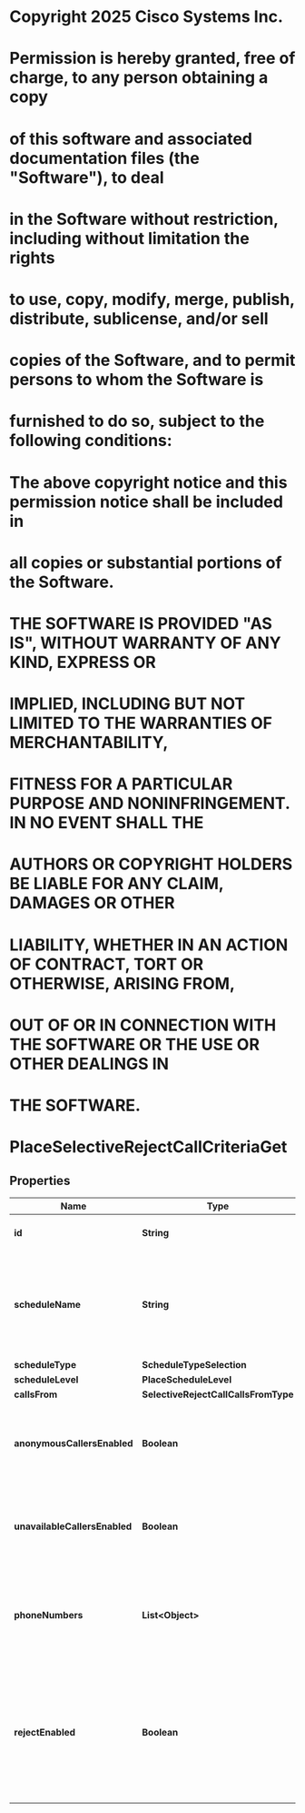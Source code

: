 <!--  Copyright 2025 Cisco Systems Inc.

Permission is hereby granted, free of charge, to any person obtaining a copy
of this software and associated documentation files (the "Software"), to deal
in the Software without restriction, including without limitation the rights
to use, copy, modify, merge, publish, distribute, sublicense, and/or sell
copies of the Software, and to permit persons to whom the Software is
furnished to do so, subject to the following conditions:

The above copyright notice and this permission notice shall be included in
all copies or substantial portions of the Software.

THE SOFTWARE IS PROVIDED "AS IS", WITHOUT WARRANTY OF ANY KIND, EXPRESS OR
IMPLIED, INCLUDING BUT NOT LIMITED TO THE WARRANTIES OF MERCHANTABILITY,
FITNESS FOR A PARTICULAR PURPOSE AND NONINFRINGEMENT. IN NO EVENT SHALL THE
AUTHORS OR COPYRIGHT HOLDERS BE LIABLE FOR ANY CLAIM, DAMAGES OR OTHER
LIABILITY, WHETHER IN AN ACTION OF CONTRACT, TORT OR OTHERWISE, ARISING FROM,
OUT OF OR IN CONNECTION WITH THE SOFTWARE OR THE USE OR OTHER DEALINGS IN
THE SOFTWARE.-->
# Copyright 2025 Cisco Systems Inc.
#
# Permission is hereby granted, free of charge, to any person obtaining a copy
# of this software and associated documentation files (the "Software"), to deal
# in the Software without restriction, including without limitation the rights
# to use, copy, modify, merge, publish, distribute, sublicense, and/or sell
# copies of the Software, and to permit persons to whom the Software is
# furnished to do so, subject to the following conditions:
#
# The above copyright notice and this permission notice shall be included in
# all copies or substantial portions of the Software.
#
# THE SOFTWARE IS PROVIDED "AS IS", WITHOUT WARRANTY OF ANY KIND, EXPRESS OR
# IMPLIED, INCLUDING BUT NOT LIMITED TO THE WARRANTIES OF MERCHANTABILITY,
# FITNESS FOR A PARTICULAR PURPOSE AND NONINFRINGEMENT. IN NO EVENT SHALL THE
# AUTHORS OR COPYRIGHT HOLDERS BE LIABLE FOR ANY CLAIM, DAMAGES OR OTHER
# LIABILITY, WHETHER IN AN ACTION OF CONTRACT, TORT OR OTHERWISE, ARISING FROM,
# OUT OF OR IN CONNECTION WITH THE SOFTWARE OR THE USE OR OTHER DEALINGS IN
# THE SOFTWARE.



# PlaceSelectiveRejectCallCriteriaGet


## Properties

| Name | Type | Description | Notes |
|------------ | ------------- | ------------- | -------------|
|**id** | **String** | Unique identifier for criteria. |  |
|**scheduleName** | **String** | Name of the location&#39;s schedule which determines when the selective reject is in effect. |  [optional] |
|**scheduleType** | **ScheduleTypeSelection** |  |  [optional] |
|**scheduleLevel** | **PlaceScheduleLevel** |  |  [optional] |
|**callsFrom** | **SelectiveRejectCallCallsFromType** |  |  |
|**anonymousCallersEnabled** | **Boolean** | When &#x60;true&#x60;, enables selective reject to calls from anonymous callers. |  [optional] |
|**unavailableCallersEnabled** | **Boolean** | When &#x60;true&#x60;, enables selective reject to calls if the callers are unavailable. |  [optional] |
|**phoneNumbers** | **List&lt;Object&gt;** | the list of phone numbers that will checked against incoming calls for a match. |  [optional] |
|**rejectEnabled** | **Boolean** | Indicates whether the calls, that fit within these parameters, will be rejected (if rejectEnabled &#x3D; &#x60;true&#x60;) or not (if rejectEnabled &#x3D; &#x60;false&#x60;). |  [optional] |



